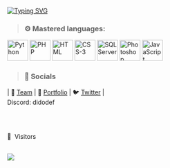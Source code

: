 [![Typing SVG](https://readme-typing-svg.demolab.com?font=Lobster&size=30&letterSpacing=3px&pause=1000&color=F79D11&center=true&vCenter=true&repeat=false&width=435&lines=Dido+Def)](https://www.didodef.com)
 
 > ### ⚙️ Mastered languages:
<img src="https://github.com/user-attachments/assets/ea4a9010-a0a4-4d51-be6c-0af6c492663a" alt="Python" width="48" height="48">
<img src="https://github.com/user-attachments/assets/9a7208fc-1368-4636-95cf-32503135fa5c" alt="PHP" width="48" height="48">
<img src="https://github.com/user-attachments/assets/c42d2c95-df09-4f55-98ff-488d7d3664d9" alt="HTML" width="48" height="48">
<img src="https://github.com/user-attachments/assets/e9a9954a-ed7e-4159-a78c-85cab4621684" alt="CSS-3" width="48" height="48">
<img src="https://github.com/user-attachments/assets/e91812d9-eb34-42d5-933f-96159e30d99a" alt="SQL Server" width="48" height="48">
<img src="https://github.com/user-attachments/assets/7e256086-bb07-4bdd-a315-419913ff952b" alt="Photoshop" width="48" height="48">
<img src="https://github.com/user-attachments/assets/096ff6aa-48d8-44e4-ba19-6193ceac402c" alt="JavaScript" width="48" height="48">



 > ### 🎈 Socials 
 
 | 🐻 [Team](https://byte-breaker.com) | 🐴 [Portfolio](https:/didodef.com) | 🐦 [Twitter](https://twitter.com/didodef) | <br>
 Discord: didodef
 
 


 
 <br><br>
<p>👀 &nbsp;Visitors</p>
 <br>
<img align="left" src="https://profile-counter.glitch.me/didodef/count.svg" />

